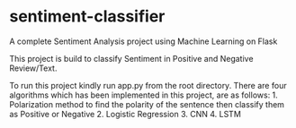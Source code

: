 # sentiment-classifier
A complete Sentiment Analysis project using Machine Learning on Flask

This project is build to classify Sentiment in Positive and Negative Review/Text.

To run this project kindly run app.py from the root directory.
There are four algorithms which has been implemented in this project, are as follows:
	1. Polarization method to find the polarity of the sentence then classify them as Positive or Negative
	2. Logistic Regression
	3. CNN
	4. LSTM

